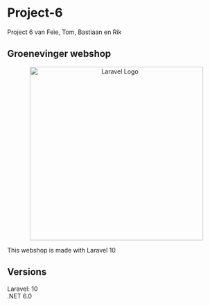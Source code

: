 # Project-6

Project 6 van Feie, Tom, Bastiaan en Rik

## Groenevinger webshop
<p align="center"><a href="https://laravel.com" target="_blank"><img src="https://raw.githubusercontent.com/laravel/art/master/logo-lockup/5%20SVG/2%20CMYK/1%20Full%20Color/laravel-logolockup-cmyk-red.svg" width="400" alt="Laravel Logo"></a></p>  

This webshop is made with Laravel 10

## Versions

Laravel: 10  
.NET 6.0
